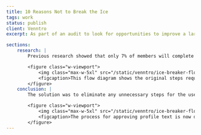 ```yaml
---
title: 10 Reasons Not to Break the Ice
tags: work
status: publish
client: Venntro
excerpt: As part of an audit to look for opportunities to improve a large white label dating company, one thing I noticed was the number of steps required for a user to send an Ice Breaker. Ice Breakers are used to encourage members to message each other. I decided to create a site map of the existing functionality and found there were 10 opportunities where a member could decide to give up.

sections:
    research: |
        Previous research showed that only 7% of members will complete their profile the first time they visit the site, so I imagined that the same behaviour might apply for sending an ice breaker.

        <figure class="w-viewport">
            <img class="max-w-5xl" src="/static/venntro/ice-breaker-flow-original.png" alt="Flow diagram of original Ice Breaker flow" />
            <figcaption>This flow diagram shows the original steps required for a member to send an Ice Breaker. In particular it highlights a business need at point b to approve profile text for quality, spammers, fraud etc. But in this scenario it’s also discouraging good quality members from sending an ice Breaker.</figcaption>
        </figure>
    conclusion: |
        The solution was to eliminate any unnecessary steps for the user so that we could capitalise on their motivation at its peak (see flows on preceding pages for a comparison between the journeys). This change succeeded by increasing member engagement by over 300% the normal usage. It even overloaded the server at one point because we’d never had that many members send ice breakers at one time.

        <figure class="w-viewport">
            <img class="max-w-5xl" src="/static/venntro/ice-breaker-flow-new.png" alt="The redesigned flow for the Ice Breakers" />
            <figcaption>The process for approving profile text is now deferred until after the member has written the Ice Breaker.</figcaption>
        </figure>
---
```


